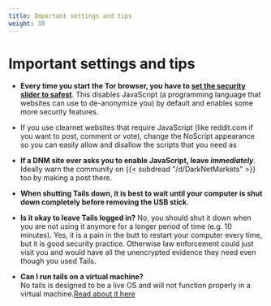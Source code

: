 ```yaml
---
title: Important settings and tips
weight: 30
---
```


# Important settings and tips

- **Every time you start the Tor browser, you have to [set the security slider to safest](/bible/miscellaneous-information/javascript/)**. This disables JavaScript (a programming language that websites can use to de-anonymize you) by default and enables some more security features.

- If you use clearnet websites that require JavaScript (like reddit.com if you want to post, comment or vote), change the NoScript appearance so you can easily allow and disallow the scripts that you need as 

- **If a DNM site ever asks you to enable JavaScript, leave _immediately_**. 
Ideally warn the community on {{< subdread "/d/DarkNetMarkets" >}} too by making a post there.

- **When shutting Tails down, it is best to wait until your computer is shut down completely before removing the USB stick.**

- **Is it okay to leave Tails logged in?** 
No, you should shut it down when you are not using it anymore for a longer period of time (e.g. 10 minutes). Yes, it is a pain in the butt to restart your computer every time, but it is good security practice. Otherwise law enforcement could just visit you and would have all the unencrypted evidence they need even though you used Tails.

- **Can I run tails on a virtual machine?**  
No tails is designed to be a live OS and will not function properly in a virtual machine.[Read about it here](https://tails.boum.org/doc/advanced_topics/virtualization/index.en.html)
